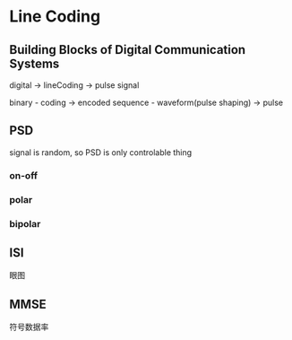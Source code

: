 # Line Coding
## Building Blocks of Digital Communication Systems
digital -> lineCoding -> pulse signal

binary - coding -> encoded sequence - waveform(pulse shaping) -> pulse
## PSD
signal is random, so PSD is only controlable thing
### on-off
### polar
### bipolar
## ISI
眼图
## MMSE
符号数据率
